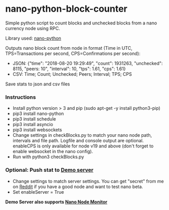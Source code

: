 # nano-python-block-counter
Simple python script to count blocks and unchecked blocks from a nano currency node using RPC.

Library used: [nano-python](https://github.com/dourvaris/nano-python)


Outputs nano block count from node in format (Time in UTC, TPS=Transactions per second, CPS=Confirmations per second):

* JSON: {"time": "2018-08-20 19:29:49", "count": 1931263, "unchecked": 8115, "peers: 10", "interval": 10, "tps": 1.61, "cps": 1.61}
* CSV: Time; Count; Unchecked; Peers; Interval; TPS; CPS

Save stats to json and csv files

### Instructions
* Install python version > 3 and pip (sudo apt-get -y install python3-pip)
* pip3 install nano-python
* pip3 install schedule
* pip3 install asyncio
* pip3 install websockets
* Change settings in checkBlocks.py to match your nano node path, intervals and file path. Logfile and console output are optional. enableCPS is only available for node v19 and above (don't forget to enable websocket in the nano config).
* Run with python3 checkBlocks.py

### Optional: Push stat to [Demo server](https://beta.nanoticker.info)
* Change settings to match server settings. You can get "secret" from me on [Reddit](https://www.reddit.com/user/joohansson/) if you have a good node and want to test nano beta.
* Set enableServer = True

**Demo Server also supports [Nano Node Monitor](https://github.com/NanoTools/nanoNodeMonitor)**
